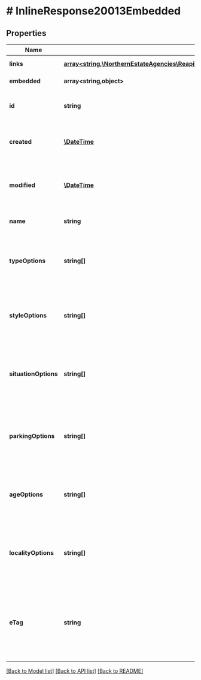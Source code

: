 # # InlineResponse20013Embedded

## Properties

Name | Type | Description | Notes
------------ | ------------- | ------------- | -------------
**links** | [**array<string,\NorthernEstateAgencies\ReapitFoundationsClient\Model\InlineResponse200Links>**](InlineResponse200Links.md) |  | [optional] [readonly]
**embedded** | **array<string,object>** |  | [optional] [readonly]
**id** | **string** | The unique identifier of the department | [optional]
**created** | [**\DateTime**](\DateTime.md) | The date and time when the department was created | [optional]
**modified** | [**\DateTime**](\DateTime.md) | The date and time when the department was last modified | [optional]
**name** | **string** | The name of the department | [optional]
**typeOptions** | **string[]** | A collection of property type values that will be accepted by other services | [optional]
**styleOptions** | **string[]** | A collection of property style values that will be accepted by other services | [optional]
**situationOptions** | **string[]** | A collection of property situation values that will be accepted by other services | [optional]
**parkingOptions** | **string[]** | A collection of property parking values that will be accepted by other services | [optional]
**ageOptions** | **string[]** | A collection of property age values that will be accepted by other services | [optional]
**localityOptions** | **string[]** | A collection of property locality values that will be accepted by other services | [optional]
**eTag** | **string** | The ETag for the current version of the department. Used for managing update concurrency | [optional] [readonly]

[[Back to Model list]](../../README.md#models) [[Back to API list]](../../README.md#endpoints) [[Back to README]](../../README.md)

